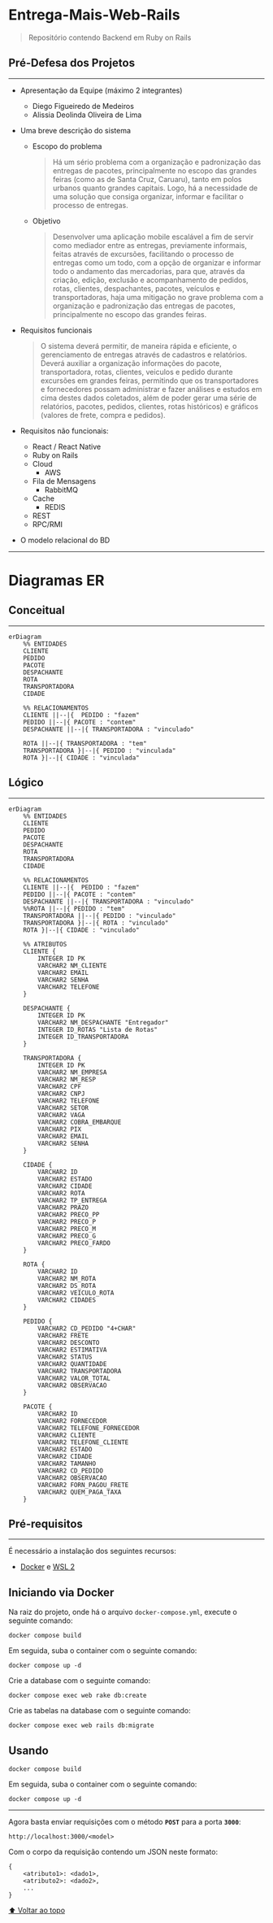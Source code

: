 # Entrega-Mais-Web-Rails

> Repositório contendo Backend em Ruby on Rails

## Pré-Defesa dos Projetos

---

- Apresentação da Equipe (máximo 2 integrantes)
	- Diego Figueiredo de Medeiros
	- Alissia Deolinda Oliveira de Lima
- Uma breve descrição do sistema
	- Escopo do problema
		> Há um sério problema com a organização e padronização das entregas de pacotes, principalmente no escopo das grandes feiras (como as de Santa Cruz, Caruaru), tanto em polos urbanos quanto grandes capitais. Logo, há a necessidade de uma solução que consiga organizar, informar e facilitar o processo de entregas.
	- Objetivo 
		> Desenvolver uma aplicação mobile escalável  a fim de servir como mediador entre as entregas, previamente informais, feitas através de excursões, facilitando o processo de entregas como um todo, com a opção de organizar e informar todo o andamento das mercadorias, para que, através da criação, edição, exclusão e acompanhamento de pedidos, rotas, clientes, despachantes, pacotes, veículos e transportadoras, haja uma mitigação no grave problema com a organização e padronização das entregas de pacotes, principalmente no escopo das grandes feiras.
- Requisitos funcionais
	> O sistema deverá permitir, de maneira rápida e eficiente, o gerenciamento de entregas através de cadastros e relatórios. Deverá auxiliar a organização informações do pacote, transportadora, rotas, clientes, veiculos e pedido durante excursões em grandes feiras, permitindo que os transportadores e fornecedores possam administrar e fazer análises e estudos em cima destes dados coletados, além de poder gerar uma série de relatórios, pacotes, pedidos, clientes, rotas históricos) e gráficos (valores de frete, compra e pedidos).

- Requisitos não funcionais:
	- React / React Native
	- Ruby on Rails
	- Cloud
		- AWS
	- Fila de Mensagens
		- RabbitMQ
	- Cache
		- REDIS
	- REST
	- RPC/RMI

- O modelo relacional do BD


---
# Diagramas ER
## Conceitual
---
```mermaid
erDiagram
	%% ENTIDADES
	CLIENTE
	PEDIDO
	PACOTE
	DESPACHANTE
	ROTA
	TRANSPORTADORA
	CIDADE

	%% RELACIONAMENTOS
	CLIENTE ||--|{  PEDIDO : "fazem"
	PEDIDO ||--|{ PACOTE : "contem"
	DESPACHANTE ||--|{ TRANSPORTADORA : "vinculado"

	ROTA ||--|{ TRANSPORTADORA : "tem"
	TRANSPORTADORA }|--|{ PEDIDO : "vinculada"
	ROTA }|--|{ CIDADE : "vinculada"
```
## Lógico
---

<style>
	/* 
	fill		| Background color of an entity or attribute
	stroke		| Border color of an entity or attribute, line color of a relationship 
	!importante	| Needed to change default attributes
	*/
/* Box */
.er.attributeBoxEven { /*The box containing attributes on even-numbered rows*/
	fill: #525252 !important; 
}
.er.attributeBoxOdd { /*The box containing attributes on odd-numbered rows*/
	fill: #383838 !important;
}

/* Entity */
.er.entityBox { /*The box representing an entity*/
	stroke-width: 2px !important;
}
.er.entityLabel { /*The label for an entity*/
}

/* Relationship */
.er.relationshipLabel { /*The label for a relationship*/
}
.er.relationshipLabelBox { /*The box surrounding a relationship label*/
}
.er.relationshipLine { /*The line representing a relationship between entities*/
}
</style>


```mermaid
erDiagram
	%% ENTIDADES
	CLIENTE
	PEDIDO
	PACOTE
	DESPACHANTE
	ROTA
	TRANSPORTADORA
	CIDADE

	%% RELACIONAMENTOS
	CLIENTE ||--|{  PEDIDO : "fazem"
	PEDIDO ||--|{ PACOTE : "contem"
	DESPACHANTE ||--|{ TRANSPORTADORA : "vinculado"
	%%ROTA ||--|{ PEDIDO : "tem"
	TRANSPORTADORA ||--|{ PEDIDO : "vinculado"
	TRANSPORTADORA }|--|{ ROTA : "vinculado"
	ROTA }|--|{ CIDADE : "vinculado"

	%% ATRIBUTOS
	CLIENTE {
		INTEGER ID PK
		VARCHAR2 NM_CLIENTE
		VARCHAR2 EMAIL
		VARCHAR2 SENHA
		VARCHAR2 TELEFONE
	}

	DESPACHANTE {
		INTEGER ID PK
		VARCHAR2 NM_DESPACHANTE "Entregador"
		INTEGER ID_ROTAS "Lista de Rotas"
		INTEGER ID_TRANSPORTADORA
	}

	TRANSPORTADORA {
		INTEGER ID PK
		VARCHAR2 NM_EMPRESA
		VARCHAR2 NM_RESP
		VARCHAR2 CPF
		VARCHAR2 CNPJ
		VARCHAR2 TELEFONE
		VARCHAR2 SETOR
		VARCHAR2 VAGA
		VARCHAR2 COBRA_EMBARQUE
		VARCHAR2 PIX
		VARCHAR2 EMAIL
		VARCHAR2 SENHA
	}

	CIDADE {
		VARCHAR2 ID
		VARCHAR2 ESTADO
		VARCHAR2 CIDADE
		VARCHAR2 ROTA
		VARCHAR2 TP_ENTREGA
		VARCHAR2 PRAZO
		VARCHAR2 PRECO_PP
		VARCHAR2 PRECO_P
		VARCHAR2 PRECO_M
		VARCHAR2 PRECO_G
		VARCHAR2 PRECO_FARDO
	}

	ROTA {
		VARCHAR2 ID
		VARCHAR2 NM_ROTA
		VARCHAR2 DS_ROTA
		VARCHAR2 VEICULO_ROTA
		VARCHAR2 CIDADES
	}

	PEDIDO {
		VARCHAR2 CD_PEDIDO "4+CHAR"
		VARCHAR2 FRETE
		VARCHAR2 DESCONTO
		VARCHAR2 ESTIMATIVA
		VARCHAR2 STATUS
		VARCHAR2 QUANTIDADE
		VARCHAR2 TRANSPORTADORA
		VARCHAR2 VALOR_TOTAL
		VARCHAR2 OBSERVACAO
	}

	PACOTE {
		VARCHAR2 ID
		VARCHAR2 FORNECEDOR
		VARCHAR2 TELEFONE_FORNECEDOR
		VARCHAR2 CLIENTE
		VARCHAR2 TELEFONE_CLIENTE
		VARCHAR2 ESTADO
		VARCHAR2 CIDADE
		VARCHAR2 TAMANHO
		VARCHAR2 CD_PEDIDO
		VARCHAR2 OBSERVACAO
		VARCHAR2 FORN_PAGOU_FRETE
		VARCHAR2 QUEM_PAGA_TAXA
	}

```

## Pré-requisitos
---

É necessário a instalação dos seguintes recursos:

- [Docker](https://docs.docker.com/get-docker/) e [WSL 2](https://docs.microsoft.com/en-us/windows/wsl/install)

## Iniciando via Docker
Na raiz do projeto, onde há o arquivo `docker-compose.yml`, execute o seguinte comando:
```
docker compose build
```

Em seguida, suba o container com o seguinte comando:
```
docker compose up -d
```

Crie a database com o seguinte comando:
```
docker compose exec web rake db:create
```

Crie as tabelas na database com o seguinte comando:
```
docker compose exec web rails db:migrate
```

## Usando
```
docker compose build
```

Em seguida, suba o container com o seguinte comando:
```
docker compose up -d
```

--- 
Agora basta enviar requisições com o método **`POST`** para a porta **`3000`**:
```
http://localhost:3000/<model>
```
Com o corpo da requisição contendo um JSON neste formato:
```
{
	<atributo1>: <dado1>,
	<atributo2>: <dado2>,
	...
}
```

[⬆ Voltar ao topo](#Entrega-Mais-Web-Rails)


<!-- # README

This README would normally document whatever steps are necessary to get the
application up and running.

Things you may want to cover:

* Ruby version

* System dependencies

* Configuration

* Database creation

* Database initialization

* How to run the test suite

* Services (job queues, cache servers, search engines, etc.)

* Deployment instructions

* ... -->
